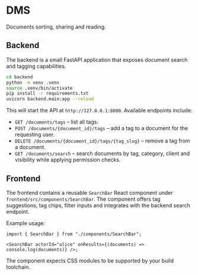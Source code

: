 # DMS

Documents sorting, sharing and reading.

## Backend

The backend is a small FastAPI application that exposes document search and tagging
capabilities.

```bash
cd backend
python -m venv .venv
source .venv/bin/activate
pip install -r requirements.txt
uvicorn backend.main:app --reload
```

This will start the API at `http://127.0.0.1:8000`. Available endpoints include:

- `GET /documents/tags` – list all tags.
- `POST /documents/{document_id}/tags` – add a tag to a document for the requesting user.
- `DELETE /documents/{document_id}/tags/{tag_slug}` – remove a tag from a document.
- `GET /documents/search` – search documents by tag, category, client and visibility
  while applying permission checks.

## Frontend

The frontend contains a reusable `SearchBar` React component under
`frontend/src/components/SearchBar`. The component offers tag suggestions, tag chips,
filter inputs and integrates with the backend search endpoint.

Example usage:

```tsx
import { SearchBar } from "./components/SearchBar";

<SearchBar actorId="alice" onResults={(documents) => console.log(documents)} />;
```

The component expects CSS modules to be supported by your build toolchain.
